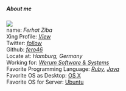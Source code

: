 <div id="author">
	<h5>About me</h5>
	<div id="img_wrapper">
		<img src="http://www.gravatar.com/avatar/1489077b43e1bcbfaa4bdb60f0c5f9da.png">
    </div>
   	name: <em>Ferhat Ziba</em> <br />
	Xing Profile: <em><a href="https://www.xing.com/profile/Ferhat_Ziba">View</a></em><br>
	Twitter: <em><a href="http://www.twitter.com/fero46">follow</a></em><br />
	Github: <em><a href="http://github.com/fero46">fero46</a></em><br>
	Locate at: <em>Hamburg, Germany</em><br />
	Working for: <em><a href="http://www.werum.de">Werum Software & Systems</a></em><br />
	Favorite Programming Language: <em><a href="http://www.ruby-lang.org">Ruby</a>, <a href="http://java.sun.com">Java</a></em><br />
	Favorite OS as Desktop: <a href="http://www.apple.com">OS X</a><br />
	Favorite OS for Server: <a href="http://www.ubuntu.com"> Ubuntu</a>
</div>